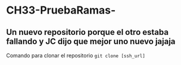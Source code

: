 # CH33-PruebaRamas-
## Un nuevo repositorio porque el otro estaba fallando y JC dijo que mejor uno nuevo jajaja

Comando para clonar el repositorio
`git clone [ssh_url]`